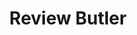 ---
title: Review Butler
description: Review Butler makes it easier to get more testimonials for your business by providing pre-written reviews with the help of AI.
link:
    href: https://reviewbutler.io/
    label: reviewbutler.io
image:
    src: https://img.ghunt.io/review-butler-icon.png
---